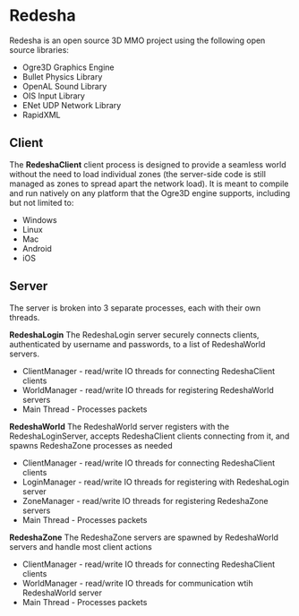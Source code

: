Redesha
=======

Redesha is an open source 3D MMO project using the following open source libraries:

* Ogre3D Graphics Engine
* Bullet Physics Library
* OpenAL Sound Library
* OIS Input Library
* ENet UDP Network Library
* RapidXML

Client
-------------------------

The **RedeshaClient** client process is designed to provide a seamless world without the need to load individual zones (the server-side code is still managed as zones to spread apart the network load).  It is meant to compile and run natively on any platform that the Ogre3D engine supports, including but not limited to:

* Windows
* Linux
* Mac
* Android
* iOS

Server
-------------------------

The server is broken into 3 separate processes, each with their own threads.

**RedeshaLogin**
The RedeshaLogin server securely connects clients, authenticated by username and passwords, to a list of RedeshaWorld servers.

* ClientManager - read/write IO threads for connecting RedeshaClient clients
* WorldManager - read/write IO threads for registering RedeshaWorld servers
* Main Thread - Processes packets

**RedeshaWorld**
The RedeshaWorld server registers with the RedeshaLoginServer, accepts RedeshaClient clients connecting from it, and spawns RedeshaZone processes as needed

* ClientManager - read/write IO threads for connecting RedeshaClient clients
* LoginManager - read/write IO threads for registering with RedeshaLogin server
* ZoneManager - read/write IO threads for registering RedeshaZone servers
* Main Thread - Processes packets

**RedeshaZone**
The RedeshaZone servers are spawned by RedeshaWorld servers and handle most client actions

* ClientManager - read/write IO threads for connecting RedeshaClient clients
* WorldManager - read/write IO threads for communication wtih RedeshaWorld server
* Main Thread - Processes packets